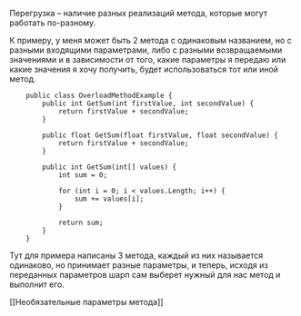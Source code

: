 Перегрузка – наличие разных реализаций метода, которые могут работать по-разному.

К примеру, у меня может быть 2 метода с одинаковым названием, но с разными входящими параметрами, либо с разными возвращаемыми значениями и в зависимости от того, какие параметры я передаю или какие значения я хочу получить, будет использоваться тот или иной метод.

```Csharp
    public class OverloadMethodExample {
        public int GetSum(int firstValue, int secondValue) {
            return firstValue + secondValue;
        }

        public float GetSum(float firstValue, float secondValue) {
            return firstValue + secondValue;
        }

        public int GetSum(int[] values) {
            int sum = 0;

            for (int i = 0; i < values.Length; i++) {
                sum += values[i];
            }

            return sum;
        }
    }
```

Тут для примера написаны 3 метода, каждый из них называется одинаково, но принимает разные параметры, и теперь, исходя из переданных параметров шарп сам выберет нужный для нас метод и выполнит его.

[[Необязательные параметры метода]]